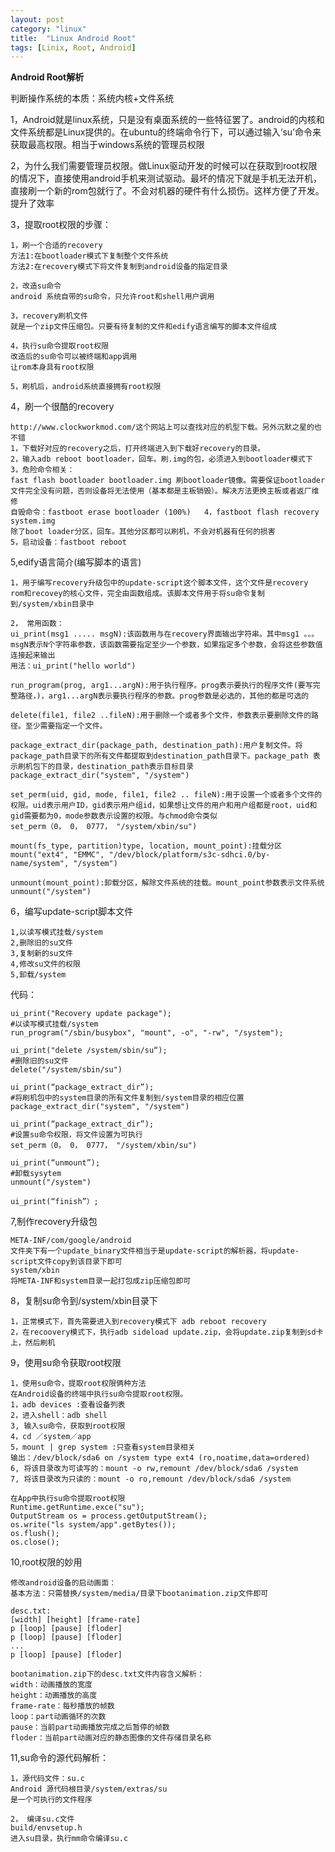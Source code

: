 ```yaml
---
layout: post
category: "linux"
title:  "Linux Android Root"
tags: [Linix, Root, Android]
---
```

**Android Root解析**

判断操作系统的本质：系统内核+文件系统

1，Android就是linux系统，只是没有桌面系统的一些特征罢了。android的内核和文件系统都是Linux提供的。在ubuntu的终端命令行下，可以通过输入‘su’命令来获取最高权限。相当于windows系统的管理员权限

2，为什么我们需要管理员权限。做Linux驱动开发的时候可以在获取到root权限的情况下，直接使用android手机来测试驱动。最坏的情况下就是手机无法开机，直接刷一个新的rom包就行了。不会对机器的硬件有什么损伤。这样方便了开发。提升了效率

3，提取root权限的步骤：<br>
	
	1，刷一个合适的recovery 
	方法1:在bootloader模式下复制整个文件系统
	方法2:在recovery模式下将文件复制到android设备的指定目录
	
	2，改造su命令
	android 系统自带的su命令，只允许root和shell用户调用 
	
	3，recovery刷机文件 
	就是一个zip文件压缩包。只要有待复制的文件和edify语言编写的脚本文件组成
	
	4，执行su命令提取root权限 
	改造后的su命令可以被终端和app调用
	让rom本身具有root权限 
	
	5，刷机后，android系统直接拥有root权限

4，刷一个很酷的recovery

	http://www.clockworkmod.com/这个网站上可以查找对应的机型下载。另外沉默之星的也不错
	1，下载好对应的recovery之后，打开终端进入到下载好recovery的目录。
	2，输入adb reboot bootloader，回车。刷.img的包，必须进入到bootloader模式下
	3，危险命令相关：
	fast flash bootloader bootloader.img 刷bootloader镜像。需要保证bootloader文件完全没有问题，否则设备将无法使用（基本都是主板销毁）。解决方法更换主板或者返厂维修
	自毁命令：fastboot erase bootloader (100%)	4，fastboot flash recovery system.img
	除了boot loader分区，回车。其他分区都可以刷机，不会对机器有任何的损害
	5，启动设备：fastboot reboot
	
5,edify语言简介(编写脚本的语言)
	
	1，用于编写recovery升级包中的update-script这个脚本文件，这个文件是recovery rom和recovey的核心文件，完全由函数组成。该脚本文件用于将su命令复制到/system/xbin目录中
	
	2， 常用函数：
	ui_print(msg1 ..... msgN):该函数用与在recovery界面输出字符串。其中msg1 。。。msgN表示N个字符串参数，该函数需要指定至少一个参数，如果指定多个参数，会将这些参数值连接起来输出
	用法：ui_print("hello world")
	
	run_program(prog, arg1...argN):用于执行程序。prog表示要执行的程序文件(要写完整路径，)，arg1...argN表示要执行程序的参数。prog参数是必选的，其他的都是可选的
	
	delete(file1, file2 ..fileN):用于删除一个或者多个文件，参数表示要删除文件的路径。至少需要指定一个文件。
	
	package_extract_dir(package_path, destination_path):用户复制文件。将package_path目录下的所有文件都提取到destination_path目录下。package_path 表示刷机包下的目录，destination_path表示目标目录
	package_extract_dir("system", "/system")
	
	set_perm(uid, gid, mode, file1, file2 .. fileN):用于设置一个或者多个文件的权限。uid表示用户ID，gid表示用户组id，如果想让文件的用户和用户组都是root，uid和gid需要都为0，mode参数表示设置的权限。与chmod命令类似
	set_perm（0， 0， 0777， "/system/xbin/su")
	
	mount(fs_type, partition)type, location, mount_point):挂载分区
	mount("ext4", "EMMC", "/dev/block/platform/s3c-sdhci.0/by-name/system", "/system")
	
	unmount(mount_point):卸载分区，解除文件系统的挂载。mount_point参数表示文件系统
	unmount("/system")
	
6，编写update-script脚本文件

	1,以读写模式挂载/system
	2,删除旧的su文件
	3,复制新的su文件
	4,修改su文件的权限
	5,卸载/system
	
代码：

	ui_print("Recovery update package");
	#以读写模式挂载/system
	run_program("/sbin/busybox", "mount", -o", "-rw", "/system");
	
	ui_print("delete /system/sbin/su“);
	#删除旧的su文件
	delete("/system/sbin/su")
	
	ui_print(“package_extract_dir”);
	#将刷机包中的system目录的所有文件复制到/system目录的相应位置
	package_extract_dir("system", "/system")
	
	ui_print(“package_extract_dir”);
	#设置su命令权限，将文件设置为可执行
	set_perm（0， 0， 0777， "/system/xbin/su")
	
	ui_print(“unmount”);
	#卸载sysytem
	unmount("/system")
	
	ui_print(“finish”）;
	
	
7,制作recovery升级包
	
	META-INF/com/google/android
	文件夹下有一个update_binary文件相当于是update-script的解析器，将update-script文件copy到该目录下即可
	system/xbin
	将META-INF和system目录一起打包成zip压缩包即可
	
8，复制su命令到/system/xbin目录下
	
	1，正常模式下，首先需要进入到recovery模式下 adb reboot recovery
	2，在recoovery模式下，执行adb sideload update.zip，会将update.zip复制到sd卡上，然后刷机

9，使用su命令获取root权限

	1，使用su命令，提取root权限俩种方法
	在Android设备的终端中执行su命令提取root权限。
	1，adb devices :查看设备列表
	2，进入shell：adb shell
	3, 输入su命令，获取到root权限
	4，cd ／system／app
	5，mount | grep system :只查看system目录相关
	输出：/dev/block/sda6 on /system type ext4 (ro,noatime,data=ordered)
	6, 将该目录改为可读写的：mount -o rw,remount /dev/block/sda6 /system
	7, 将该目录改为只读的：mount -o ro,remount /dev/block/sda6 /system
	
	在App中执行su命令提取root权限
	Runtime.getRuntime.exce("su");
	OutputStream os = process.getOutputStream();
	os.write("ls system/app".getBytes());
	os.flush();
	os.close();
	
10,root权限的妙用

	修改android设备的启动画面：
	基本方法：只需替换/system/media/目录下bootanimation.zip文件即可
	
	desc.txt:
	[width] [height] [frame-rate]
	p [loop] [pause] [floder]
	p [loop] [pause] [floder]
	...
	p [loop] [pause] [floder]
	
	bootanimation.zip下的desc.txt文件内容含义解析：
	width：动画播放的宽度
	height：动画播放的高度
	frame-rate：每秒播放的帧数
	loop：part动画循环的次数
	pause：当前part动画播放完成之后暂停的帧数
	floder：当前part动画对应的静态图像的文件存储目录名称
	
11,su命令的源代码解析：

	1，源代码文件：su.c
	Android 源代码根目录/system/extras/su
	是一个可执行的文件程序
	
	2， 编译su.c文件
	build/envsetup.h
	进入su目录，执行mm命令编译su.c
	
	
	
